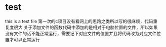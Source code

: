 # test
this is a test file
第一次的c项目没有看网上的思路之类所以写的很麻烦，代码重复度很大
关于添加文件的函数代码中添加的是相对于电脑位置的文件，所以如果没有文件的话不能正常运行，需要记下对应文件的位置并且将代码改为对应文件位置才可以正常运行
